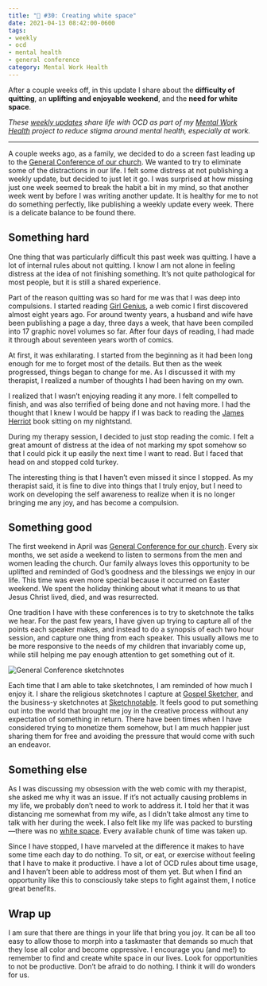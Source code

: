 ```yaml
---
title: "🧠 #30: Creating white space"
date: 2021-04-13 08:42:00-0600
tags:
- weekly
- ocd
- mental health
- general conference
category: Mental Work Health
---
```


After a couple weeks off, in this update I share about the **difficulty of quitting**, an **uplifting and enjoyable weekend**, and the **need for white space**.

_These [weekly updates](https://bennorris.com/tags/weekly-update/) share life with OCD as part of my [Mental Work Health](https://bennorris.com/mental-work-health) project to reduce stigma around mental health, especially at work._


***

A couple weeks ago, as a family, we decided to do a screen fast leading up to the [General Conference of our church](https://en.wikipedia.org/wiki/General_Conference_(LDS_Church)). We wanted to try to eliminate some of the distractions in our life. I felt some distress at not publishing a weekly update, but decided to just let it go. I was surprised at how missing just one week seemed to break the habit a bit in my mind, so that another week went by before I was writing another update. It is healthy for me to not do something perfectly, like publishing a weekly update every week. There is a delicate balance to be found there.


## Something hard

One thing that was particularly difficult this past week was quitting. I have a lot of internal rules about not quitting. I know I am not alone in feeling distress at the idea of not finishing something. It’s not quite pathological for most people, but it is still a shared experience.

Part of the reason quitting was so hard for me was that I was deep into compulsions. I started reading [Girl Genius](https://www.girlgeniusonline.com/), a web comic I first discovered almost eight years ago. For around twenty years, a husband and wife have been publishing a page a day, three days a week, that have been compiled into 17 graphic novel volumes so far. After four days of reading, I had made it through about seventeen years worth of comics.

At first, it was exhilarating. I started from the beginning as it had been long enough for me to forget most of the details. But then as the week progressed, things began to change for me. As I discussed it with my therapist, I realized a number of thoughts I had been having on my own.

I realized that I wasn’t enjoying reading it any more. I felt compelled to finish, and was also terrified of being done and not having more. I had the thought that I knew I would be happy if I was back to reading the [James Herriot](https://en.wikipedia.org/wiki/James_Herriot) book sitting on my nightstand.

During my therapy session, I decided to just stop reading the comic. I felt a great amount of distress at the idea of not marking my spot somehow so that I could pick it up easily the next time I want to read. But I faced that head on and stopped cold turkey.

The interesting thing is that I haven’t even missed it since I stopped. As my therapist said, it is fine to dive into things that I truly enjoy, but I need to work on developing the self awareness to realize when it is no longer bringing me any joy, and has become a compulsion.


## Something good

The first weekend in April was [General Conference for our church](https://en.wikipedia.org/wiki/General_Conference_(LDS_Church)). Every six months, we set aside a weekend to listen to sermons from the men and women leading the church. Our family always loves this opportunity to be uplifted and reminded of God’s goodness and the blessings we enjoy in our life. This time was even more special because it occurred on Easter weekend. We spent the holiday thinking about what it means to us that Jesus Christ lived, died, and was resurrected.

One tradition I have with these conferences is to try to sketchnote the talks we hear. For the past few years, I have given up trying to capture all of the points each speaker makes, and instead to do a synopsis of each two hour session, and capture one thing from each speaker. This usually allows me to be more responsive to the needs of my children that invariably come up, while still helping me pay enough attention to get something out of it.

![General Conference sketchnotes](https://media.bennorris.com/images/mentalworkhealth/uploads/2021/4fa792221b.jpg)

Each time that I am able to take sketchnotes, I am reminded of how much I enjoy it. I share the religious sketchnotes I capture at [Gospel Sketcher](https://bennorris.com/gospelsketcher/), and the business-y sketchnotes at [Sketchnotable](https://bennorris.com/sketchnotable/). It feels good to put something out into the world that brought me joy in the creative process without any expectation of something in return. There have been times when I have considered trying to monetize them somehow, but I am much happier just sharing them for free and avoiding the pressure that would come with such an endeavor.


## Something else

As I was discussing my obsession with the web comic with my therapist, she asked me why it was an issue. If it’s not actually causing problems in my life, we probably don’t need to work to address it. I told her that it was distancing me somewhat from my wife, as I didn’t take almost any time to talk with her during the week. I also felt like my life was packed to bursting—there was no [white space](https://en.wikipedia.org/wiki/White_space_(visual_arts)). Every available chunk of time was taken up.

Since I have stopped, I have marveled at the difference it makes to have some time each day to do nothing. To sit, or eat, or exercise without feeling that I have to make it productive. I have a lot of OCD rules about time usage, and I haven’t been able to address most of them yet. But when I find an opportunity like this to consciously take steps to fight against them, I notice great benefits.


## Wrap up

I am sure that there are things in your life that bring you joy. It can be all too easy to allow those to morph into a taskmaster that demands so much that they lose all color and become oppressive. I encourage you (and me!) to remember to find and create white space in our lives. Look for opportunities to not be productive. Don’t be afraid to do nothing. I think it will do wonders for us.

